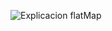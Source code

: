 ![Explicacion flatMap](https://github.com/user-attachments/assets/fa8255d5-eafd-4920-8292-657a26f06195)
